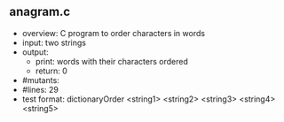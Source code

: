 ## anagram.c
 - overview: C program to order characters in words
 - input: two strings
 - output: 
     - print: words with their characters ordered
     - return: 0
 - #mutants:
 - #lines: 29
 - test format: dictionaryOrder \<string1\> \<string2\> \<string3\> \<string4\> \<string5\>
